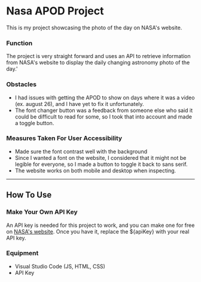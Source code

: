 # Nasa APOD Project

This is my project showcasing the photo of the day on NASA's website.

### Function
The project is very straight forward and uses an API to retrieve information from NASA's website to display the daily changing astronomy photo of the day.'

### Obstacles
- I had issues with getting the APOD to show on days where it was a video (ex. august 26), and I have yet to fix it unfortunately.
- The font changer button was a feedback from someone else who said it could be difficult to read for some, so I took that into account and made a toggle button.

### Measures Taken For User Accessibility
- Made sure the font contrast well with the background
- Since I wanted a font on the website, I considered that it might not be legible for everyone, so I made a button to toggle it back to sans serif.
- The website works on both mobile and desktop when inspecting.

---

## How To Use
### Make Your Own API Key
An API key is needed for this project to work, and you can make one for free on [NASA's website](https://api.nasa.gov/?ref=beautifulpublicdata.com). Once you have it, replace the ${apiKey} with your real API key.

### Equipment
- Visual Studio Code (JS, HTML, CSS)
- API Key
